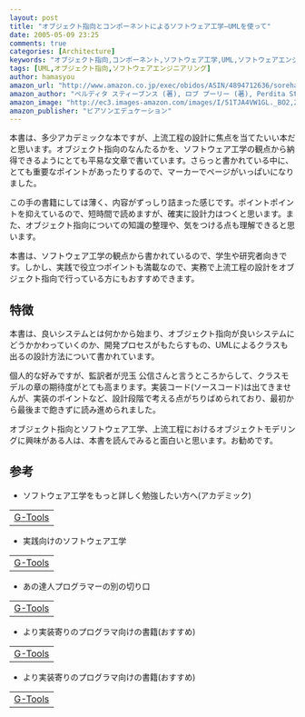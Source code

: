 ```yaml
---
layout: post
title: "オブジェクト指向とコンポーネントによるソフトウェア工学―UMLを使って"
date: 2005-05-09 23:25
comments: true
categories: [Architecture]
keywords: "オブジェクト指向,コンポーネント,ソフトウェア工学,UML,ソフトウェアエンジニアリング"
tags: [UML,オブジェクト指向,ソフトウェアエンジニアリング]
author: hamasyou
amazon_url: "http://www.amazon.co.jp/exec/obidos/ASIN/4894712636/sorehabooks-22/249-2361891-9485140?%5Fencoding=UTF8&camp=247&link%5Fcode=xm2"
amazon_author: "ペルディタ スティーブンス (著), ロブ プーリー (著), Perdita Stevens (原著), Rob Pooley (原著), 児玉 公信 (翻訳)"
amazon_image: "http://ec3.images-amazon.com/images/I/51TJA4VW1GL._BO2,204,203,200_PIsitb-sticker-arrow-click,-76_AA300_SH20_OU09_.jpg"
amazon_publisher: "ピアソンエデュケーション"
---
```


本書は、多少アカデミックな本ですが、上流工程の設計に焦点を当てたいい本だと思います。オブジェクト指向のなんたるかを、ソフトウェア工学の観点から納得できるようにとても平易な文章で書いています。さらっと書かれている中に、とても重要なポイントがあったりするので、マーカーでページがいっぱいになりました。

この手の書籍にしては薄く、内容がずっしり詰まった感じです。ポイントポイントを抑えているので、短時間で読めますが、確実に設計力はつくと思います。また、オブジェクト指向についての知識の整理や、気をつける点も理解できると思います。

本書は、ソフトウェア工学の観点から書かれているので、学生や研究者向きです。しかし、実践で役立つポイントも満載なので、実務で上流工程の設計をオブジェクト指向で行っている方にもおすすめできます。


<!-- more -->

<h2>特徴</h2>

本書は、良いシステムとは何かから始まり、オブジェクト指向が良いシステムにどうかかわっていくのか、開発プロセスがもたらすもの、UMLによるクラスも出るの設計方法について書かれています。

個人的な好みですが、監訳者が児玉 公信さんと言うところからして、クラスモデルの章の期待度がとても高まります。実装コード(ソースコード)は出てきませんが、実装のポイントなど、設計段階で考える点がちりばめられており、最初から最後まで飽きずに読み進められました。

オブジェクト指向とソフトウェア工学、上流工程におけるオブジェクトモデリングに興味がある人は、本書を読んでみると面白いと思います。お勧めです。

<h2>参考</h2>

+ ソフトウェア工学をもっと詳しく勉強したい方へ(アカデミック)
<div class="rakuten"><table width=400 border="0" cellpadding="5"><tr><td colspan="2"  class="g-tools_title"><a href="http://www.amazon.co.jp/exec/obidos/ASIN/4798103543/sorehabooks-22/" rel="external nofollow">G-Tools</a></span></td></tr></table></div>

+ 実践向けのソフトウェア工学
<div class="rakuten"><table width=400 border="0" cellpadding="5"><tr><td colspan="2"  class="g-tools_title"><a href="http://www.amazon.co.jp/exec/obidos/ASIN/4817161485/sorehabooks-22/" rel="external nofollow">G-Tools</a></span></td></tr></table></div>

+ あの達人プログラマーの別の切り口
<div class="rakuten"><table width=400 border="0" cellpadding="5"><tr><td colspan="2"  class="g-tools_title"><a href="http://www.amazon.co.jp/exec/obidos/ASIN/475614599X/sorehabooks-22/" rel="external nofollow">G-Tools</a></span></td></tr></table></div>

+ より実装寄りのプログラマ向けの書籍(おすすめ)
<div class="rakuten"><table width=400 border="0" cellpadding="5"><tr><td colspan="2"  class="g-tools_title"><a href="http://www.amazon.co.jp/exec/obidos/ASIN/489100455X/sorehabooks-22/" rel="external nofollow">G-Tools</a></span></td></tr></table></div>

+ より実装寄りのプログラマ向けの書籍(おすすめ)
<div class="rakuten"><table width=400 border="0" cellpadding="5"><tr><td colspan="2"  class="g-tools_title"><a href="http://www.amazon.co.jp/exec/obidos/ASIN/4891004568/sorehabooks-22/" rel="external nofollow">G-Tools</a></span></td></tr></table></div>




